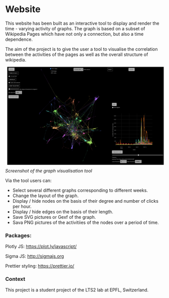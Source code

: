 # Website
This website has been built as an interactive tool to display and render the time - varying activity of graphs.
The graph is based on a subset of Wikipedia Pages which have not only a connection, but also a time dependence.

The aim of the project is to give the user a tool to visualise the correlation between the activities of the pages as well as the overall structure of wikipedia.

![Screenshot](Tool.png)
*Screenshot of the graph visualisation tool*

Via the tool users can:
- Select several different graphs corresponding to different weeks.
- Change the layout of the graph.
- Display / hide nodes on the basis of their degree and number of clicks per hour.
- Display / hide edges on the basis of their length.
- Save SVG pictures or Gexf of the graph.
- Sava PNG pictures of the activitiies of the nodes over a period of time.

### Packages:

Plotly JS:
https://plot.ly/javascript/

Sigma JS:
http://sigmajs.org

Prettier styling:
https://prettier.io/

### Context
This project is a student project of the LTS2 lab at EPFL, Switzerland.
